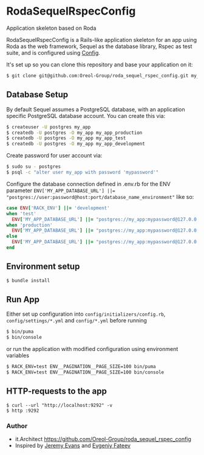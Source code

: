 # RodaSequelRspecConfig
Application skeleton based on Roda

RodaSequelRspecConfig is a Rails-like application skeleton for an app using Roda as the web framework, Sequel as the database library, Rspec as test suite, and is configured using [Config](https://github.com/rubyconfig/config).

It's set up so you can clone this repository and base your application on it:
```bash
$ git clone git@github.com:Oreol-Group/roda_sequel_rspec_config.git my_app && cd my_app && rake "setup[MyApp]"
```
## Database Setup
By default Sequel assumes a PostgreSQL database, with an application specific PostgreSQL database account.  You can create this via:
```bash
$ createuser -U postgres my_app
$ createdb -U postgres -O my_app my_app_production
$ createdb -U postgres -O my_app my_app_test
$ createdb -U postgres -O my_app my_app_development
```
Create password for user account via:
```bash
$ sudo su - postgres
$ psql -c "alter user my_app with password 'mypassword'"
```
Configure the database connection defined in .env.rb for the ENV parameter `ENV['MY_APP_DATABASE_URL'] ||= "postgres://user:password@host:port/database_name_environment"` like so:
```ruby
case ENV['RACK_ENV'] ||= 'development'
when 'test'
  ENV['MY_APP_DATABASE_URL'] ||= "postgres://my_app:mypassword@127.0.0.1:5432/my_app_test"
when 'production'
  ENV['MY_APP_DATABASE_URL'] ||= "postgres://my_app:mypassword@127.0.0.1:5432/my_app_production"
else
  ENV['MY_APP_DATABASE_URL'] ||= "postgres://my_app:mypassword@127.0.0.1:5432/my_app_development"
end
```
## Environment setup
```bash
$ bundle install
```
## Run App
Either set up configuration into `config/initializers/config.rb`, `config/settings/*.yml` and `config/*.yml` before running

```bash
$ bin/puma
$ bin/console
```
or run the application with modified configuration using environment variables
```bash
$ RACK_ENV=test ENV__PAGINATION__PAGE_SIZE=100 bin/puma
$ RACK_ENV=test ENV__PAGINATION__PAGE_SIZE=100 bin/console
```
## HTTP-requests to the app
```
$ curl --url "http://localhost:9292" -v
$ http :9292
```
### Author
* it.Architect https://github.com/Oreol-Group/roda_sequel_rspec_config
* Inspired by [Jeremy Evans](https://github.com/jeremyevans/roda-sequel-stack) and [Evgeniy Fateev](https://github.com/psylone/ads-microservice)
